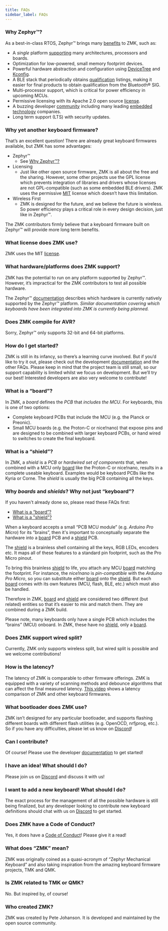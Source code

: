 ```yaml
---
title: FAQs
sidebar_label: FAQs
---
```


### Why Zephyr™?

As a best-in-class RTOS, Zephyr™ brings many [benefits](https://www.zephyrproject.org/benefits) to ZMK, such as:

- A _single_ platform [supporting](https://docs.zephyrproject.org/latest/boards/index.html) many architectures, processors and boards.
- Optimization for low-powered, small memory footprint devices.
- Powerful hardware abstraction and configuration using [DeviceTree](https://docs.zephyrproject.org/latest/guides/dts/index.html) and [Kconfig](https://docs.zephyrproject.org/latest/build/kconfig/index.html).
- A BLE stack that periodically obtains [qualification](https://docs.zephyrproject.org/latest/connectivity/bluetooth/bluetooth-qual.html) listings, making it easier for final products to obtain qualification from the Bluetooth® SIG.
- Multi-processor support, which is critical for power efficiency in upcoming MCUs.
- Permissive licensing with its Apache 2.0 open source [license](https://www.apache.org/licenses/LICENSE-2.0).
- A buzzing developer [community](https://github.com/zephyrproject-rtos/zephyr) including many leading [embedded technology](https://www.zephyrproject.org/project-members) companies.
- Long term support (LTS) with security updates.

### Why yet another keyboard firmware?

That’s an excellent question! There are already great keyboard firmwares available, but ZMK has some advantages:

- Zephyr™
  - See [Why Zephyr™?](#why-zephyr)
- Licensing
  - Just like other open source firmware, ZMK is all about the free and the sharing. However, some other projects use the GPL license which prevents integration of libraries and drivers whose licenses are not GPL-compatible (such as some embedded BLE drivers). ZMK uses the permissive [MIT](https://github.com/zmkfirmware/zmk/blob/main/LICENSE) license which doesn’t have this limitation.
- Wireless First
  - ZMK is designed for the future, and we believe the future is wireless. So power efficiency plays a critical role in every design decision, just like in Zephyr™.

The ZMK contributors firmly believe that a keyboard firmware built on Zephyr™ will provide more long term benefits.

### What license does ZMK use?

ZMK uses the MIT [license](https://github.com/zmkfirmware/zmk/blob/main/LICENSE).

### What hardware/platforms does ZMK support?

ZMK has the potential to run on any platform supported by Zephyr™. However, it’s impractical for the ZMK contributors to test all possible hardware.

The Zephyr™ [documentation](https://docs.zephyrproject.org/latest/boards/index.html) describes which hardware is currently natively supported by the Zephyr™ platform. _Similar documentation covering which keyboards have been integrated into ZMK is currently being planned._

### Does ZMK compile for AVR?

Sorry, Zephyr™ only supports 32-bit and 64-bit platforms.

### How do I get started?

ZMK is still in its infancy, so there’s a learning curve involved. But if you’d like to try it out, please check out the development [documentation](/docs) and the other FAQs. Please keep in mind that the project team is still small, so our support capability is limited whilst we focus on development. But we’ll try our best! Interested developers are also very welcome to contribute!

### What is a “board”?

In ZMK, a _board_ defines the _PCB_ that _includes the MCU_.
For keyboards, this is one of two options:

- Complete keyboard PCBs that include the MCU (e.g. the Planck or Preonic).
- Small MCU boards (e.g. the Proton-C or nice!nano) that expose pins and are designed to be combined with larger keyboard PCBs, or hand wired to switches to create the final keyboard.

### What is a “shield”?

In ZMK, a _shield_ is a _PCB_ or _hardwired set of components_ that, when combined with a MCU only [board](#what-is-a-board) like the Proton-C or nice!nano, results in a complete useable keyboard. Examples would be keyboard PCBs like the Kyria or Corne. The _shield_ is usually the big PCB containing all the keys.

### Why _boards_ and _shields_? Why not just “keyboard”?

If you haven't already done so, please read these FAQs first:

- [What is a “board”?](#what-is-a-board)
- [What is a "shield"?](#what-is-a-shield)

When a keyboard accepts a small “PCB MCU module” (e.g. _Arduino Pro Micro_) for its “brains”, then it's important to conceptually separate the hardware into a [board](#what-is-a-board) PCB and a [shield](#what-is-a-shield) PCB.

The [shield](#what-is-a-shield) is a brainless shell containing all the keys, RGB LEDs, encoders etc. It maps all of these features to a standard pin footprint, such as the Pro Micro pinout.

To bring this brainless [shield](#what-is-a-shield) to life, you attach any MCU [board](#what-is-a-board) matching the footprint. For instance, the _nice!nano_ is _pin-compatible_ with the _Arduino Pro Micro_, so you can substitute either [board](#what-is-a-board) onto the [shield](#what-is-a-shield). But each [board](#what-is-a-board) comes with its own features (MCU, flash, BLE, etc.) which must also be handled.

Therefore in ZMK, [board](#what-is-a-board) and [shield](#what-is-a-shield) are considered two different (but related) entities so that it’s easier to mix and match them. They are combined during a ZMK build.

Please note, many keyboards only have a single PCB which includes the “brains” (MCU) onboard. In ZMK, these have no [shield](#what-is-a-shield), only a [board](#what-is-a-board).

### Does ZMK support wired split?

Currently, ZMK only supports wireless split, but wired split is possible and we welcome contributions!

### How is the latency?

The latency of ZMK is comparable to other firmware offerings. ZMK is equipped with a variety of scanning methods and debounce algorithms that can affect the final measured latency. [This video](https://www.youtube.com/watch?v=jWL4nU-vtWs) shows a latency comparison of ZMK and other keyboard firmwares.

### What bootloader does ZMK use?

ZMK isn’t designed for any particular bootloader, and supports flashing different boards with different flash utilities (e.g. OpenOCD, nrfjprog, etc.). So if you have any difficulties, please let us know on [Discord](https://zmk.dev/community/discord/invite)!

### Can I contribute?

Of course! Please use the developer [documentation](/docs) to get started!

### I have an idea! What should I do?

Please join us on [Discord](https://zmk.dev/community/discord/invite) and discuss it with us!

### I want to add a new keyboard! What should I do?

The exact process for the management of all the possible hardware is still being finalized, but any developer looking to contribute new keyboard definitions should chat with us on [Discord](https://zmk.dev/community/discord/invite) to get started.

### Does ZMK have a Code of Conduct?

Yes, it does have a [Code of Conduct](https://github.com/zmkfirmware/zmk/blob/main/CODE_OF_CONDUCT.md)! Please give it a read!

### What does “ZMK” mean?

ZMK was originally coined as a quasi-acronym of “Zephyr Mechanical Keyboard” and also taking inspiration from the amazing keyboard firmware projects, TMK and QMK.

### Is ZMK related to TMK or QMK?

No. But inspired by, of course!

### Who created ZMK?

ZMK was created by Pete Johanson. It is developed and maintained by the open source community.
